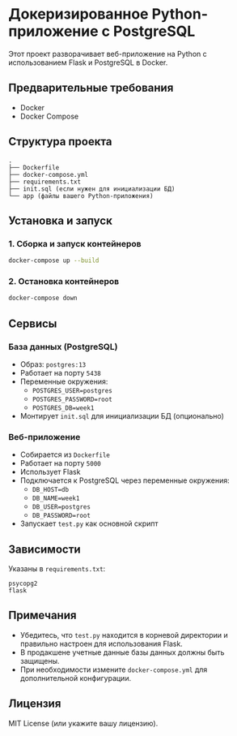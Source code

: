 # Докеризированное Python-приложение с PostgreSQL

Этот проект разворачивает веб-приложение на Python с использованием Flask и PostgreSQL в Docker.

## Предварительные требования
- Docker
- Docker Compose

## Структура проекта
```
.
├── Dockerfile
├── docker-compose.yml
├── requirements.txt
├── init.sql (если нужен для инициализации БД)
└── app (файлы вашего Python-приложения)
```

## Установка и запуск
### 1. Сборка и запуск контейнеров
```sh
docker-compose up --build
```

### 2. Остановка контейнеров
```sh
docker-compose down
```

## Сервисы
### База данных (PostgreSQL)
- Образ: `postgres:13`
- Работает на порту `5438`
- Переменные окружения:
  - `POSTGRES_USER=postgres`
  - `POSTGRES_PASSWORD=root`
  - `POSTGRES_DB=week1`
- Монтирует `init.sql` для инициализации БД (опционально)

### Веб-приложение
- Собирается из `Dockerfile`
- Работает на порту `5000`
- Использует Flask
- Подключается к PostgreSQL через переменные окружения:
  - `DB_HOST=db`
  - `DB_NAME=week1`
  - `DB_USER=postgres`
  - `DB_PASSWORD=root`
- Запускает `test.py` как основной скрипт

## Зависимости
Указаны в `requirements.txt`:
```
psycopg2
flask
```

## Примечания
- Убедитесь, что `test.py` находится в корневой директории и правильно настроен для использования Flask.
- В продакшене учетные данные базы данных должны быть защищены.
- При необходимости измените `docker-compose.yml` для дополнительной конфигурации.

## Лицензия
MIT License (или укажите вашу лицензию).
